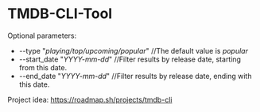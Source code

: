 # TMDB-CLI-Tool

Optional parameters:
* --type "*playing/top/upcoming/popular*" //The default value is *popular*
* --start_date "*YYYY-mm-dd*" //Filter results by release date, starting from this date.
* --end_date "*YYYY-mm-dd*" //Filter results by release date, ending with this date.

Project idea: https://roadmap.sh/projects/tmdb-cli
